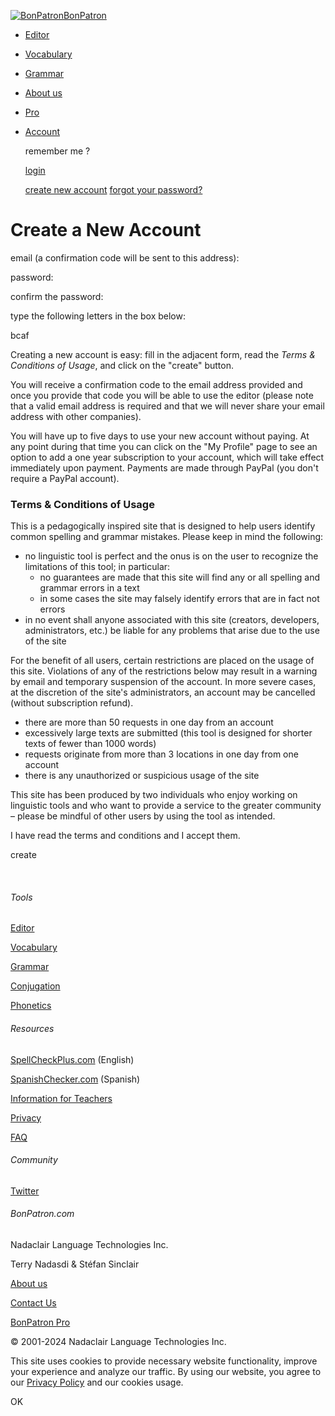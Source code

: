 [![BonPatron](https://pro.bonpatron.com/Resources/images/icone_rvb_web3.png)BonPatron](https://bonpatron.com/)

* [Editor](https://bonpatron.com/)
* [Vocabulary](https://bonpatron.com/xpress/)
* [Grammar](https://bonpatron.com/guide/)
* [About us](https://bonpatron.com/about/)
* [Pro](https://pro.bonpatron.com/)
* [Account](#)
    
     remember me ?
    
    [login](#)
    
    [create new account](https://pro.bonpatron.com/Create/) [forgot your password?](https://pro.bonpatron.com/Password/)
    

Create a New Account
====================

email (a confirmation code will be sent to this address): 

password: 

confirm the password: 

type the following letters in the box below:

bcaf

Creating a new account is easy: fill in the adjacent form, read the _Terms & Conditions of Usage_, and click on the "create" button.  
  
You will receive a confirmation code to the email address provided and once you provide that code you will be able to use the editor (please note that a valid email address is required and that we will never share your email address with other companies).  
  
You will have up to five days to use your new account without paying. At any point during that time you can click on the "My Profile" page to see an option to add a one year subscription to your account, which will take effect immediately upon payment. Payments are made through PayPal (you don't require a PayPal account).  
  

### Terms & Conditions of Usage

This is a pedagogically inspired site that is designed to help users identify common spelling and grammar mistakes. Please keep in mind the following:

* no linguistic tool is perfect and the onus is on the user to recognize the limitations of this tool; in particular:
    * no guarantees are made that this site will find any or all spelling and grammar errors in a text
    * in some cases the site may falsely identify errors that are in fact not errors
* in no event shall anyone associated with this site (creators, developers, administrators, etc.) be liable for any problems that arise due to the use of the site

For the benefit of all users, certain restrictions are placed on the usage of this site. Violations of any of the restrictions below may result in a warning by email and temporary suspension of the account. In more severe cases, at the discretion of the site's administrators, an account may be cancelled (without subscription refund).

* there are more than 50 requests in one day from an account
* excessively large texts are submitted (this tool is designed for shorter texts of fewer than 1000 words)
* requests originate from more than 3 locations in one day from one account
* there is any unauthorized or suspicious usage of the site

This site has been produced by two individuals who enjoy working on linguistic tools and who want to provide a service to the greater community – please be mindful of other users by using the tool as intended.

 I have read the terms and conditions and I accept them.

create

 

###### Tools

[Editor](https://bonpatron.com/)

[Vocabulary](https://bonpatron.com/xpress/)

[Grammar](https://bonpatron.com/guide/)

[Conjugation](https://bonpatron.com/conj/)

[Phonetics](https://bonpatron.com/phonetics/)

###### Resources

[SpellCheckPlus.com](https://pro.spellcheckplus.com/) (English)

[SpanishChecker.com](https://pro.spanishchecker.com/) (Spanish)

[Information for Teachers](https://bonpatron.com/edu/)

[Privacy](https://bonpatron.com/privacy/)

[FAQ](https://bonpatron.com/faq/)

###### Community

[Twitter](https://twitter.com/bonpatron)

###### BonPatron.com

Nadaclair Language Technologies Inc.

Terry Nadasdi & Stéfan Sinclair

[About us](https://bonpatron.com/about/)

[Contact Us](mailto:mail@nadaclair.com)

[BonPatron Pro](https://pro.bonpatron.com/)

© 2001-2024 Nadaclair Language Technologies Inc.

This site uses cookies to provide necessary website functionality, improve your experience and analyze our traffic. By using our website, you agree to our [Privacy Policy](https://bonpatron.com/privacy/) and our cookies usage.

 OK